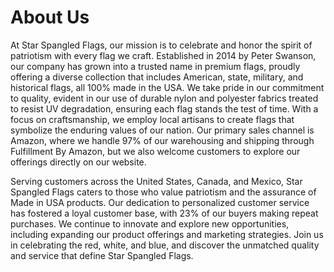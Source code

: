 # About Us

At Star Spangled Flags, our mission is to celebrate and honor the spirit of patriotism with every flag we craft. Established in 2014 by Peter Swanson, our company has grown into a trusted name in premium flags, proudly offering a diverse collection that includes American, state, military, and historical flags, all 100% made in the USA. We take pride in our commitment to quality, evident in our use of durable nylon and polyester fabrics treated to resist UV degradation, ensuring each flag stands the test of time. With a focus on craftsmanship, we employ local artisans to create flags that symbolize the enduring values of our nation. Our primary sales channel is Amazon, where we handle 97% of our warehousing and shipping through Fulfillment By Amazon, but we also welcome customers to explore our offerings directly on our website.

Serving customers across the United States, Canada, and Mexico, Star Spangled Flags caters to those who value patriotism and the assurance of Made in USA products. Our dedication to personalized customer service has fostered a loyal customer base, with 23% of our buyers making repeat purchases. We continue to innovate and explore new opportunities, including expanding our product offerings and marketing strategies. Join us in celebrating the red, white, and blue, and discover the unmatched quality and service that define Star Spangled Flags.
